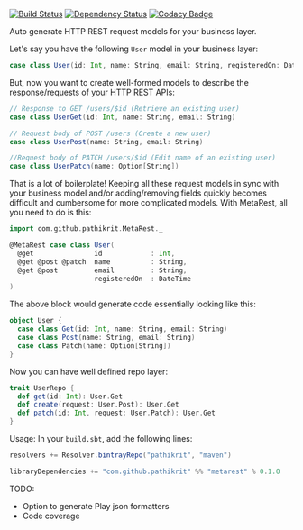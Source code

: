 [![Build Status](https://travis-ci.org/pathikrit/metarest.png)](http://travis-ci.org/pathikrit/metarest)
[![Dependency Status](https://www.versioneye.com/user/projects/54d0f1bc3ca08495310000a2/badge.svg?style=flat)](https://www.versioneye.com/user/projects/54d0f1bc3ca08495310000a2)
[![Codacy Badge](https://www.codacy.com/project/badge/8996098c68e44d0c8e6150c357f60f5d)](https://www.codacy.com/public/pathikrit/metarest)

Auto generate HTTP REST request models for your business layer.

Let's say you have the following `User` model in your business layer:

```scala
case class User(id: Int, name: String, email: String, registeredOn: DateTime)
```

But, now you want to create well-formed models to describe the response/requests of your HTTP REST APIs:
```scala
// Response to GET /users/$id (Retrieve an existing user)
case class UserGet(id: Int, name: String, email: String)

// Request body of POST /users (Create a new user)
case class UserPost(name: String, email: String)

//Request body of PATCH /users/$id (Edit name of an existing user)
case class UserPatch(name: Option[String])
```

That is a lot of boilerplate! Keeping all these request models in sync with your business model and/or adding/removing fields quickly becomes difficult and cumbersome for more complicated models.
With MetaRest, all you need to do is this:

```scala
import com.github.pathikrit.MetaRest._

@MetaRest case class User(
  @get               id            : Int,
  @get @post @patch  name          : String,
  @get @post         email         : String,
                     registeredOn  : DateTime
)
```

The above block would generate code essentially looking like this:
```scala
object User {
  case class Get(id: Int, name: String, email: String)
  case class Post(name: String, email: String)
  case class Patch(name: Option[String])
}
```

Now you can have well defined repo layer:
```scala
trait UserRepo {
  def get(id: Int): User.Get
  def create(request: User.Post): User.Get
  def patch(id: Int, request: User.Patch): User.Get
}
```

Usage:
In your `build.sbt`, add the following lines:

```scala
resolvers += Resolver.bintrayRepo("pathikrit", "maven")

libraryDependencies += "com.github.pathikrit" %% "metarest" % 0.1.0
```


TODO:
* Option to generate Play json formatters
* Code coverage
